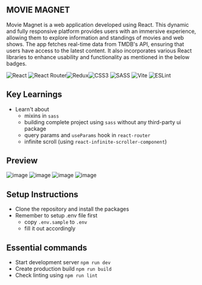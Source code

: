 ## MOVIE MAGNET

Movie Magnet is a web application developed using React. This dynamic and fully responsive platform provides users with an immersive experience, allowing them to explore information and standings of movies and web shows. The app fetches real-time data from TMDB's API, ensuring that users have access to the latest content. It also incorporates various React libraries to enhance usability and functionality as mentioned in the below badges.

![React](https://img.shields.io/badge/react-%2320232a.svg?style=flat&logo=react&logoColor=%2361DAFB)
![React Router](https://img.shields.io/badge/React_Router-CA4245?style=flat&logo=react-router&logoColor=white)![Redux](https://img.shields.io/badge/redux-%23593d88.svg?style=flat&logo=redux&logoColor=white)![CSS3](https://img.shields.io/badge/CSS3-1572B6?style=flat&logo=css3&logoColor=white)
![SASS](https://img.shields.io/badge/Sass-CC6699?style=flat&logo=sass&logoColor=white)
![Vite](https://img.shields.io/badge/vite-%23646CFF.svg?style=flat&logo=vite&logoColor=white)
![ESLint](https://img.shields.io/badge/ESLint-4B3263?style=flat&logo=eslint&logoColor=white)

## Key Learnings

- Learn't about
  - mixins in `sass`
  - building complete project using `sass` without any third-party ui package
  - query params and `useParams` hook in `react-router`
  - infinite scroll (using `react-infinite-scroller-component`)

## Preview

![image](https://github.com/vaheedsk36/movie-magnet/assets/72762824/30a46bfe-69cc-41ba-82f0-0c53e2e55250)
![image](https://github.com/vaheedsk36/movie-magnet/assets/72762824/277009ff-e3fd-4d9a-920c-1635edc6ee0d)
![image](https://github.com/vaheedsk36/movie-magnet/assets/72762824/2068f4db-1ba6-4387-a410-eceeb524fa90)
![image](https://github.com/vaheedsk36/movie-magnet/assets/72762824/2a5db533-1882-433d-9553-fa9cc853f397)


## Setup Instructions

- Clone the repository and install the packages
- Remember to setup .env file first
  - copy `.env.sample` to `.env`
  - fill it out accordingly

## Essential commands

- Start development server `npm run dev`
- Create production build `npm run build`
- Check linting using `npm run lint`